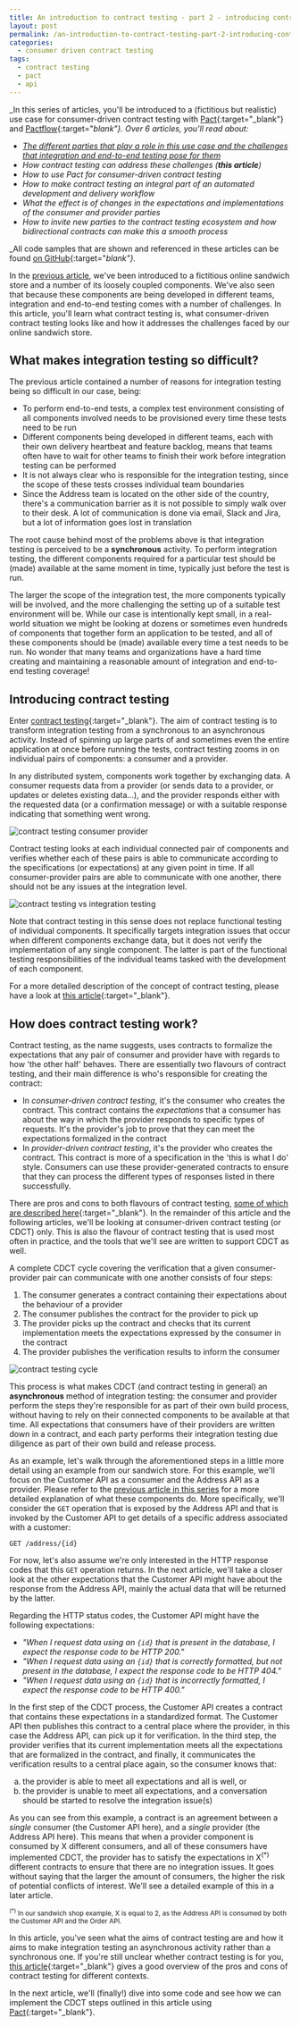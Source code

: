 ```yaml
---
title: An introduction to contract testing - part 2 - introducing contract testing
layout: post
permalink: /an-introduction-to-contract-testing-part-2-introducing-contract-testing/
categories:
  - consumer driven contract testing
tags:
  - contract testing
  - pact
  - api
---
```

_In this series of articles, you'll be introduced to a (fictitious but realistic) use case for consumer-driven contract testing with [Pact](https://docs.pact.io?utm_source=partner&utm_campaign=on-test-automation&utm_content=blog-introducing-contract-testing){:target="_blank"} and [Pactflow](https://pactflow.io?utm_source=partner&utm_campaign=on-test-automation&utm_content=blog-introducing-contract-testing){:target="_blank"}. Over 6 articles, you'll read about:_

* _[The different parties that play a role in this use case and the challenges that integration and end-to-end testing pose for them](/an-introduction-to-contract-testing-part-1-meet-the-players/)_
* _How contract testing can address these challenges (**this article**)_
* _How to use Pact for consumer-driven contract testing_
* _How to make contract testing an integral part of an automated development and delivery workflow_
* _What the effect is of changes in the expectations and implementations of the consumer and provider parties_
* _How to invite new parties to the contract testing ecosystem and how bidirectional contracts can make this a smooth process_

_All code samples that are shown and referenced in these articles can be found [on GitHub](https://github.com/basdijkstra/pact-articles-series){:target="_blank"}._

In the [previous article](/an-introduction-to-contract-testing-part-1-meet-the-players/), we've been introduced to a fictitious online sandwich store and a number of its loosely coupled components. We've also seen that because these components are being developed in different teams, integration and end-to-end testing comes with a number of challenges. In this article, you'll learn what contract testing is, what consumer-driven contract testing looks like and how it addresses the challenges faced by our online sandwich store.

## What makes integration testing so difficult?
The previous article contained a number of reasons for integration testing being so difficult in our case, being:

* To perform end-to-end tests, a complex test environment consisting of all components involved needs to be provisioned every time these tests need to be run
* Different components being developed in different teams, each with their own delivery heartbeat and feature backlog, means that teams often have to wait for other teams to finish their work before integration testing can be performed
* It is not always clear who is responsible for the integration testing, since the scope of these tests crosses individual team boundaries
* Since the Address team is located on the other side of the country, there's a communication barrier as it is not possible to simply walk over to their desk. A lot of communication is done via email, Slack and Jira, but a lot of information goes lost in translation

The root cause behind most of the problems above is that integration testing is perceived to be a **synchronous** activity. To perform integration testing, the different components required for a particular test should be (made) available at the same moment in time, typically just before the test is run.

The larger the scope of the integration test, the more components typically will be involved, and the more challenging the setting up of a suitable test environment will be. While our case is intentionally kept small, in a real-world situation we might be looking at dozens or sometimes even hundreds of components that together form an application to be tested, and all of these components should be (made) available every time a test needs to be run. No wonder that many teams and organizations have a hard time creating and maintaining a reasonable amount of integration and end-to-end testing coverage!

## Introducing contract testing
Enter [contract testing](https://martinfowler.com/articles/consumerDrivenContracts.html){:target="_blank"}. The aim of contract testing is to transform integration testing from a synchronous to an asynchronous activity. Instead of spinning up large parts of and sometimes even the entire application at once before running the tests, contract testing zooms in on individual pairs of components: a consumer and a provider.

In any distributed system, components work together by exchanging data. A consumer requests data from a provider (or sends data to a provider, or updates or deletes existing data...), and the provider responds either with the requested data (or a confirmation message) or with a suitable response indicating that something went wrong.

![contract testing consumer provider](/images/blog/contract_testing_consumer_provider.png "A consumer sends a request to a provider, who sends a response in return")

Contract testing looks at each individual connected pair of components and verifies whether each of these pairs is able to communicate according to the specifications (or expectations) at any given point in time. If all consumer-provider pairs are able to communicate with one another, there should not be any issues at the integration level.

![contract testing vs integration testing](/images/blog/contract_testing_vs_integration_testing.png "Contract testing breaks down large-scale integration testing into testing the communication between individual consumer-provider pairs")

Note that contract testing in this sense does not replace functional testing of individual components. It specifically targets integration issues that occur when different components exchange data, but it does not verify the implementation of any single component. The latter is part of the functional testing responsibilities of the individual teams tasked with the development of each component.

For a more detailed description of the concept of contract testing, please have a look at [this article](https://pactflow.io/blog/what-is-contract-testing?utm_source=partner&utm_campaign=on-test-automation&utm_content=blog-introducing-contract-testing){:target="_blank"}.

## How does contract testing work?
Contract testing, as the name suggests, uses contracts to formalize the expectations that any pair of consumer and provider have with regards to how 'the other half' behaves. There are essentially two flavours of contract testing, and their main difference is who's responsible for creating the contract:

* In _consumer-driven contract testing_, it's the consumer who creates the contract. This contract contains the _expectations_ that a consumer has about the way in which the provider responds to specific types of requests. It's the provider's job to prove that they can meet the expectations formalized in the contract
* In _provider-driven contract testing_, it's the provider who creates the contract. This contract is more of a specification in the 'this is what I do' style. Consumers can use these provider-generated contracts to ensure that they can process the different types of responses listed in there successfully.

There are pros and cons to both flavours of contract testing, [some of which are described here](https://martinfowler.com/articles/consumerDrivenContracts.html#Consumer-drivenContracts){:target="_blank"}. In the remainder of this article and the following articles, we'll be looking at consumer-driven contract testing (or CDCT) only. This is also the flavour of contract testing that is used most often in practice, and the tools that we'll see are written to support CDCT as well.

A complete CDCT cycle covering the verification that a given consumer-provider pair can communicate with one another consists of four steps:

<ol type="1">
<li>The consumer generates a contract containing their expectations about the behaviour of a provider</li>
<li>The consumer publishes the contract for the provider to pick up</li>
<li>The provider picks up the contract and checks that its current implementation meets the expectations expressed by the consumer in the contract</li>
<li>The provider publishes the verification results to inform the consumer</li>
</ol>

![contract testing cycle](/images/blog/contract_testing_cycle.png "A consumer-driver contract testing cycle")

This process is what makes CDCT (and contract testing in general) an **asynchronous** method of integration testing: the consumer and provider perform the steps they're responsible for as part of their own build process, without having to rely on their connected components to be available at that time. All expectations that consumers have of their providers are written down in a contract, and each party performs their integration testing due diligence as part of their own build and release process.

As an example, let's walk through the aforementioned steps in a little more detail using an example from our sandwich store. For this example, we'll focus on the Customer API as a consumer and the Address API as a provider. Please refer to the [previous article in this series](/an-introduction-to-contract-testing-part-1-meet-the-players/) for a more detailed explanation of what these components do. More specifically, we'll consider the `GET` operation that is exposed by the Address API and that is invoked by the Customer API to get details of a specific address associated with a customer:

`GET /address/{id}`

For now, let's also assume we're only interested in the HTTP response codes that this `GET` operation returns. In the next article, we'll take a closer look at the other expectations that the Customer API might have about the response from the Address API, mainly the actual data that will be returned by the latter.

Regarding the HTTP status codes, the Customer API might have the following expectations:

* _"When I request data using an `{id}` that is present in the database, I expect the response code to be HTTP 200."_
* _"When I request data using an `{id}` that is correctly formatted, but not present in the database, I expect the response code to be HTTP 404."_
* _"When I request data using an `{id}` that is incorrectly formatted, I expect the response code to be HTTP 400."_

In the first step of the CDCT process, the Customer API creates a contract that contains these expectations in a standardized format. The Customer API then publishes this contract to a central place where the provider, in this case the Address API, can pick up it for verification. In the third step, the provider verifies that its current implementation meets all the expectations that are formalized in the contract, and finally, it communicates the verification results to a central place again, so the consumer knows that:

<ol type="a">
<li>the provider is able to meet all expectations and all is well, or</li>
<li>the provider is unable to meet all expectations, and a conversation should be started to resolve the integration issue(s)</li>
</ol>

As you can see from this example, a contract is an agreement between a _single_ consumer (the Customer API here), and a _single_ provider (the Address API here). This means that when a provider component is consumed by X different consumers, and all of these consumers have implemented CDCT, the provider has to satisfy the expectations in X<sup>(*)</sup> different contracts to ensure that there are no integration issues. It goes without saying that the larger the amount of consumers, the higher the risk of potential conflicts of interest. We'll see a detailed example of this in a later article.

<small><sup>(*)</sup> In our sandwich shop example, X is equal to 2, as the Address API is consumed by both the Customer API and the Order API.</small>

In this article, you've seen what the aims of contract testing are and how it aims to make integration testing an asynchronous activity rather than a synchronous one. If you're still unclear whether contract testing is for you, [this article](https://docs.pact.io/faq/convinceme?utm_source=partner&utm_campaign=on-test-automation&utm_content=blog-introducing-contract-testing/){:target="_blank"} gives a good overview of the pros and cons of contract testing for different contexts.

In the next article, we'll (finally!) dive into some code and see how we can implement the CDCT steps outlined in this article using [Pact](https://docs.pact.io?utm_source=partner&utm_campaign=on-test-automation&utm_content=blog-introducing-contract-testing){:target="_blank"}.